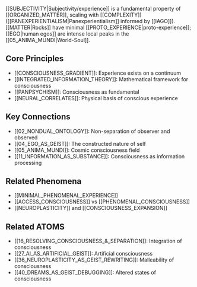 [[SUBJECTIVITY|Subjectivity/experience]] is a fundamental property of [[ORGANIZED_MATTER]], scaling with [[COMPLEXITY]] ([[PANEXPERIENTIALISM|Panexperientialism]] informed by [[IAGO]]). [[MATTER|Rocks]] have minimal [[PROTO_EXPERIENCE|proto-experience]]; [[EGO|human egos]] are intense local peaks in the [[05_ANIMA_MUNDI|World-Soul]].

## Core Principles
- [[CONSCIOUSNESS_GRADIENT]]: Experience exists on a continuum
- [[INTEGRATED_INFORMATION_THEORY]]: Mathematical framework for consciousness
- [[PANPSYCHISM]]: Consciousness as fundamental
- [[NEURAL_CORRELATES]]: Physical basis of conscious experience

## Key Connections
- [[02_NONDUAL_ONTOLOGY]]: Non-separation of observer and observed
- [[04_EGO_AS_GEIST]]: The constructed nature of self
- [[05_ANIMA_MUNDI]]: Cosmic consciousness field
- [[11_INFORMATION_AS_SUBSTANCE]]: Consciousness as information processing

## Related Phenomena
- [[MINIMAL_PHENOMENAL_EXPERIENCE]]
- [[ACCESS_CONSCIOUSNESS]] vs [[PHENOMENAL_CONSCIOUSNESS]]
- [[NEUROPLASTICITY]] and [[CONSCIOUSNESS_EXPANSION]]

## Related ATOMS
- [[16_RESOLVING_CONSCIOUSNESS_&_SEPARATION]]: Integration of consciousness
- [[27_AI_AS_ARTIFICIAL_GEIST]]: Artificial consciousness
- [[36_NEUROPLASTICITY_AS_GEIST_REWRITING]]: Malleability of consciousness
- [[40_DREAMS_AS_GEIST_DEBUGGING]]: Altered states of consciousness
